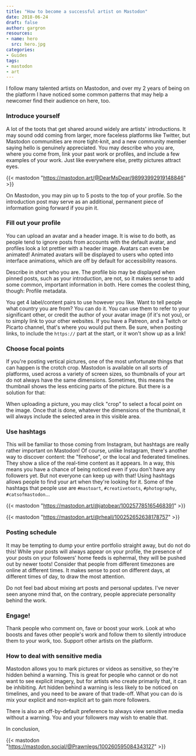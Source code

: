 ```yaml
---
title: "How to become a successful artist on Mastodon"
date: 2018-06-24
draft: false
author: gargron
resources:
- name: hero
  src: hero.jpg
categories:
- Guides
tags:
- mastodon
- art
---
```


I follow many talented artists on Mastodon, and over my 2 years of being on the platform I have noticed some common patterns that may help a newcomer find their audience on here, too.<!--more-->

### Introduce yourself

A lot of the toots that get shared around widely are artists' introductions. It may sound odd coming from larger, more faceless platforms like Twitter, but Mastodon communities are more tight-knit, and a new community member saying hello is genuinely appreciated. You may describe who you are, where you come from, link your past work or profiles, and include a few examples of your work. Just like everywhere else, pretty pictures attract eyes.

{{< mastodon "https://mastodon.art/@DearMsDear/98993992919148846" >}}

On Mastodon, you may pin up to 5 posts to the top of your profile. So the introduction post may serve as an additional, permanent piece of information going forward if you pin it.

### Fill out your profile

You can upload an avatar and a header image. It is wise to do both, as people tend to ignore posts from accounts with the default avatar, and profiles look a lot prettier with a header image. Avatars can even be animated! Animated avatars will be displayed to users who opted into interface animations, which are off by default for accessibility reasons.

Describe in short who you are. The profile bio may be displayed when pinned posts, such as your introduction, are not, so it makes sense to add some common, important information in both. Here comes the coolest thing, though: Profile metadata.

You get 4 label/content pairs to use however you like. Want to tell people what country you are from? You can do it. You can use them to refer to your significant other, or credit the author of your avatar image (if it's not you), or to simply link to your other websites. If you have a Patreon, and a Twitch or Picarto channel, that's where you would put them. Be sure, when posting links, to include the `https://` part at the start, or it won't show up as a link!

### Choose focal points

If you're posting vertical pictures, one of the most unfortunate things that can happen is the crotch crop. Mastodon is available on all sorts of platforms, used across a variety of screen sizes, so thumbnails of your art do not always have the same dimensions. Sometimes, this means the thumbnail shows the less enticing parts of the picture. But there is a solution for that:

When uploading a picture, you may click "crop" to select a focal point on the image. Once that is done, whatever the dimensions of the thumbnail, it will always include the selected area in this visible area.

### Use hashtags

This will be familiar to those coming from Instagram, but hashtags are really rather important on Mastodon! Of course, unlike Instagram, there's another way to discover content: the "firehose", or the local and federated timelines. They show a slice of the real-time content as it appears. In a way, this means you have a chance of being noticed even if you don't have any followers yet. But not everyone can keep up with that! Using hashtags allows people to find your art when they're looking for it. Some of the hashtags that people use are `#mastoart`, `#creativetoots`, `#photography`, `#catsofmastodon`...

{{< mastodon "https://mastodon.art/@jatobear/100257785165468391" >}}

{{< mastodon "https://mastodon.art/@rheall/100252652638178757" >}}

### Posting schedule

It may be tempting to dump your entire portfolio straight away, but do not do this! While your posts will always appear on your profile, the presence of your posts on your followers' home feeds is ephermal, they will be pushed out by newer toots! Consider that people from different timezones are online at different times. It makes sense to post on different days, at different times of day, to draw the most attention.

Do not feel bad about mixing art posts and personal updates. I've never seen anyone mind that, on the contrary, people appreciate personality behind the work.

### Engage!

Thank people who comment on, fave or boost your work. Look at who boosts and faves other people's work and follow them to silently introduce them to your work, too. Support other artists on the platform.

### How to deal with sensitive media

Mastodon allows you to mark pictures or videos as sensitive, so they're hidden behind a warning. This is great for people who cannot or do not want to see explicit imagery, but for artists who create primarily that, it can be inhibiting. Art hidden behind a warning is less likely to be noticed on timelines, and you need to be aware of that trade-off. What you can do is mix your explicit and non-explicit art to gain more followers.

There is also an off-by-default preference to always view sensitive media without a warning. You and your followers may wish to enable that.

In conclusion,

{{< mastodon "https://mastodon.social/@Prawnlegs/100260595084343127" >}}
